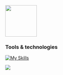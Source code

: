 <img src="https://user-images.githubusercontent.com/74038190/225813708-98b745f2-7d22-48cf-9150-083f1b00d6c9.gif" width="100vw"/>
<h3>Tools & technologies</h3>

[![My Skills](https://skillicons.dev/icons?i=react,nodejs,expressjs,mongodb,mysql,redux,jest,selenium,sass,tailwind,ts,php,java,py,sklearn,arduino,git,aws,docker,kubernetes,githubactions,bash,flutter,dotnet,figma,linux,materialui,postman)](https://skillicons.dev)

![](https://github-readme-stats.vercel.app/api/top-langs/?username=DushanSenadheera&theme=dark&hide_border=true&include_all_commits=true&count_private=true&layout=compact)
